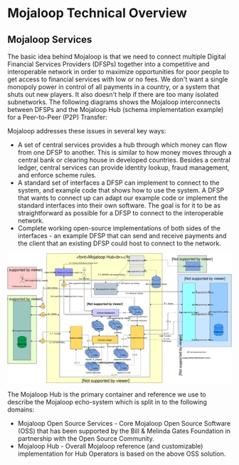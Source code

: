 # Mojaloop Technical Overview

## Mojaloop Services

The basic idea behind Mojaloop is that we need to connect multiple Digital Financial Services Providers (DFSPs) together into a competitive and interoperable network in order to maximize opportunities for poor people to get access to financial services with low or no fees. We don't want a single monopoly power in control of all payments in a country, or a system that shuts out new players. It also doesn't help if there are too many isolated subnetworks. The following diagrams shows the Mojaloop interconnects between DFSPs and the Mojaloop Hub (schema implementation example) for a Peer-to-Peer (P2P) Transfer:

Mojaloop addresses these issues in several key ways:
* A set of central services provides a hub through which money can flow from one DFSP to another. This is similar to how money moves through a central bank or clearing house in developed countries. Besides a central ledger, central services can provide identity lookup, fraud management, and enforce scheme rules.
* A standard set of interfaces a DFSP can implement to connect to the system, and example code that shows how to use the system. A DFSP that wants to connect up can adapt our example code or implement the standard interfaces into their own software. The goal is for it to be as straightforward as possible for a DFSP to connect to the interoperable network.
* Complete working open-source implementations of both sides of the interfaces - an example DFSP that can send and receive payments and the client that an existing DFSP could host to connect to the network.

![Mojaloop End-to-end Architecture Flow PI5](../assets/Diagrams/ArchitectureDiagrams/Arch-Mojaloop-end-to-end-PI5.svg)

The Mojaloop Hub is the primary container and reference we use to describe the Mojaloop echo-system which is split in to the following domains:
* Mojaloop Open Source Services - Core Mojaloop Open Source Software (OSS) that has been supported by the Bill & Melinda Gates Foundation in partnership with the Open Source Community.
* Mojaloop Hub - Overall Mojaloop reference (and customizable) implementation for Hub Operators is based on the above OSS solution.
